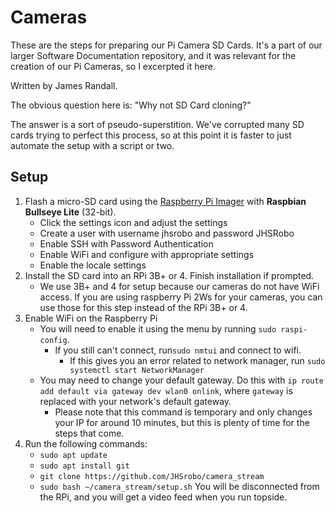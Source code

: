 # Cameras
These are the steps for preparing our Pi Camera SD Cards. It's a part of our larger Software Documentation repository, and it was relevant for the creation of our Pi Cameras, so I excerpted it here.

Written by James Randall.

The obvious question here is: "Why not SD Card cloning?"

The answer is a sort of pseudo-superstition. We've corrupted many SD cards trying to perfect this process, so at this point it is faster to just automate the setup with a script or two.



## Setup
1. Flash a micro-SD card using the [Raspberry Pi Imager](https://www.raspberrypi.com/software/) with **Raspbian Bullseye Lite** (32-bit).
	* Click the settings icon and adjust the settings
	* Create a user with username jhsrobo and password JHSRobo
	* Enable SSH with Password Authentication
	* Enable WiFi and configure with appropriate settings
	* Enable the locale settings
2. Install the SD card into an RPi 3B+ or 4. Finish installation if prompted.
	* We use 3B+ and 4 for setup because our cameras do not have WiFi access. If you are using raspberry Pi 2Ws for your cameras, you can use those for this step instead of the RPi 3B+ or 4.
3. Enable WiFi on the Raspberry Pi
	* You will need to enable it using the menu by running `sudo raspi-config`.
		* If you still can't connect, run`sudo nmtui` and connect to wifi.
			* If this gives you an error related to network manager, run `sudo systemctl start NetworkManager`
    * You may need to change your default gateway. Do this with `ip route add default via gateway dev wlan0 onlink`, where `gateway` is replaced with your network's default gateway.
	    * Please note that this command is temporary and only changes your IP for around 10 minutes, but this is plenty of time for the steps that come.
4. Run the following commands:
	* `sudo apt update`
	* `sudo apt install git`
	* `git clone https://github.com/JHSrobo/camera_stream`
	* `sudo bash ~/camera_stream/setup.sh`
You will be disconnected from the RPi, and you will get a video feed when you run topside.